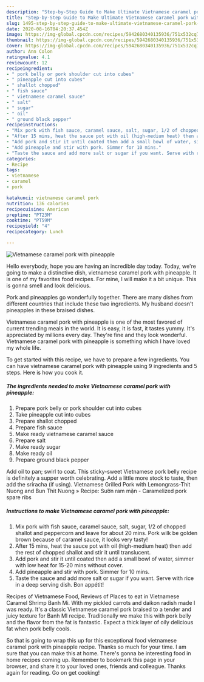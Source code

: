 ```yaml
---
description: "Step-by-Step Guide to Make Ultimate Vietnamese caramel pork with pineapple"
title: "Step-by-Step Guide to Make Ultimate Vietnamese caramel pork with pineapple"
slug: 1495-step-by-step-guide-to-make-ultimate-vietnamese-caramel-pork-with-pineapple
date: 2020-08-16T04:20:37.454Z
image: https://img-global.cpcdn.com/recipes/5942680340135936/751x532cq70/vietnamese-caramel-pork-with-pineapple-recipe-main-photo.jpg
thumbnail: https://img-global.cpcdn.com/recipes/5942680340135936/751x532cq70/vietnamese-caramel-pork-with-pineapple-recipe-main-photo.jpg
cover: https://img-global.cpcdn.com/recipes/5942680340135936/751x532cq70/vietnamese-caramel-pork-with-pineapple-recipe-main-photo.jpg
author: Ann Colon
ratingvalue: 4.1
reviewcount: 12
recipeingredient:
- " pork belly or pork shoulder cut into cubes"
- " pineapple cut into cubes"
- " shallot chopped"
- " fish sauce"
- " vietnamese caramel sauce"
- " salt"
- " sugar"
- " oil"
- " ground black pepper"
recipeinstructions:
- "Mix pork with fish sauce, caramel sauce, salt, sugar, 1/2 of chopped shallot and peppercorn and leave for about 20 mins. Pork wilk be golden brown because of caramel sauce, it looks very tasty!"
- "After 15 mins, heat the sauce pot with oil (high-medium heat) then add the rest of chopped shallot and stir it until translucent."
- "Add pork and stir it until coated then add a small bowl of water, simmer with low heat for 15-20 mins without cover."
- "Add pineapple and stir with pork. Simmer for 10 mins."
- "Taste the sauce and add more salt or sugar if you want. Serve with rice in a deep serving dish. Bon appétit!"
categories:
- Recipe
tags:
- vietnamese
- caramel
- pork

katakunci: vietnamese caramel pork 
nutrition: 136 calories
recipecuisine: American
preptime: "PT23M"
cooktime: "PT59M"
recipeyield: "4"
recipecategory: Lunch

---
```



![Vietnamese caramel pork with pineapple](https://img-global.cpcdn.com/recipes/5942680340135936/751x532cq70/vietnamese-caramel-pork-with-pineapple-recipe-main-photo.jpg)

Hello everybody, hope you are having an incredible day today. Today, we're going to make a distinctive dish, vietnamese caramel pork with pineapple. It is one of my favorites food recipes. For mine, I will make it a bit unique. This is gonna smell and look delicious.

Pork and pineapples go wonderfully together. There are many dishes from different countries that include these two ingredients. My husband doesn&#39;t pineapples in these braised dishes.

Vietnamese caramel pork with pineapple is one of the most favored of current trending meals in the world. It is easy, it is fast, it tastes yummy. It's appreciated by millions every day. They're fine and they look wonderful. Vietnamese caramel pork with pineapple is something which I have loved my whole life.


To get started with this recipe, we have to prepare a few ingredients. You can have vietnamese caramel pork with pineapple using 9 ingredients and 5 steps. Here is how you cook it.

<!--inarticleads1-->

##### The ingredients needed to make Vietnamese caramel pork with pineapple:

1. Prepare  pork belly or pork shoulder cut into cubes
1. Take  pineapple cut into cubes
1. Prepare  shallot chopped
1. Prepare  fish sauce
1. Make ready  vietnamese caramel sauce
1. Prepare  salt
1. Make ready  sugar
1. Make ready  oil
1. Prepare  ground black pepper


Add oil to pan; swirl to coat. This sticky-sweet Vietnamese pork belly recipe is definitely a supper worth celebrating. Add a little more stock to taste, then add the sriracha (if using). Vietnamese Grilled Pork with Lemongrass-Thit Nuong and Bun Thit Nuong » Recipe: Sườn ram mặn - Caramelized pork spare ribs 

<!--inarticleads2-->

##### Instructions to make Vietnamese caramel pork with pineapple:

1. Mix pork with fish sauce, caramel sauce, salt, sugar, 1/2 of chopped shallot and peppercorn and leave for about 20 mins. Pork wilk be golden brown because of caramel sauce, it looks very tasty!
1. After 15 mins, heat the sauce pot with oil (high-medium heat) then add the rest of chopped shallot and stir it until translucent.
1. Add pork and stir it until coated then add a small bowl of water, simmer with low heat for 15-20 mins without cover.
1. Add pineapple and stir with pork. Simmer for 10 mins.
1. Taste the sauce and add more salt or sugar if you want. Serve with rice in a deep serving dish. Bon appétit!


Recipes of Vietnamese Food, Reviews of Places to eat in Vietnamese Caramel Shrimp Banh Mi. With my pickled carrots and daikon radish made I was ready. It&#39;s a classic Vietnamese caramel pork braised to a tender and juicy texture for Banh MI recipe. Traditionally we make this with pork belly and the flavor from the fat is fantastic. Expect a thick layer of oily delicious fat when pork belly cools. 

So that is going to wrap this up for this exceptional food vietnamese caramel pork with pineapple recipe. Thanks so much for your time. I am sure that you can make this at home. There's gonna be interesting food in home recipes coming up. Remember to bookmark this page in your browser, and share it to your loved ones, friends and colleague. Thanks again for reading. Go on get cooking!
